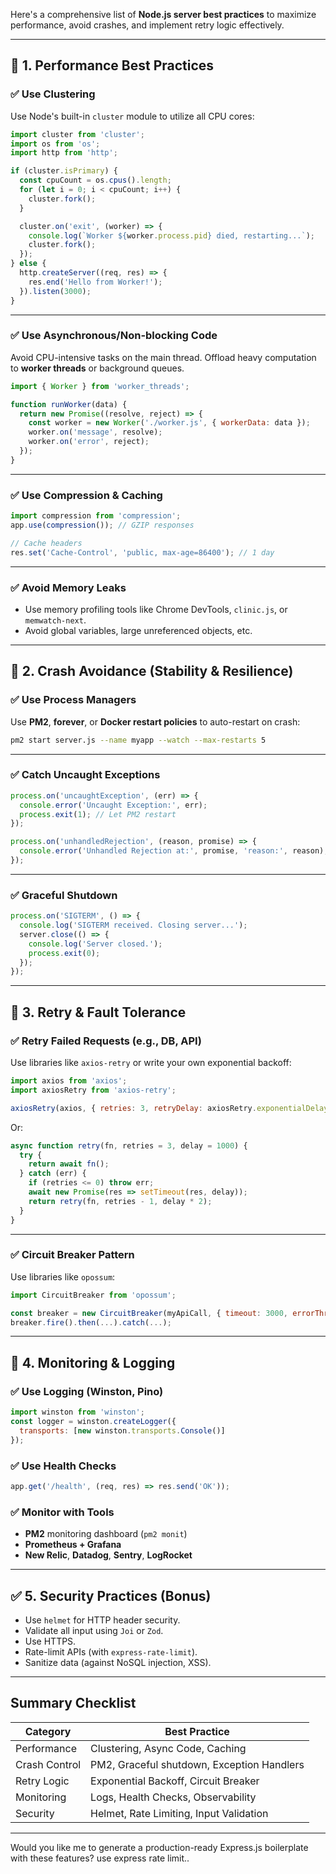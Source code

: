 Here's a comprehensive list of **Node.js server best practices** to maximize performance, avoid crashes, and implement retry logic effectively.

---

## 🚀 1. **Performance Best Practices**

### ✅ Use Clustering

Use Node's built-in `cluster` module to utilize all CPU cores:

```js
import cluster from 'cluster';
import os from 'os';
import http from 'http';

if (cluster.isPrimary) {
  const cpuCount = os.cpus().length;
  for (let i = 0; i < cpuCount; i++) {
    cluster.fork();
  }

  cluster.on('exit', (worker) => {
    console.log(`Worker ${worker.process.pid} died, restarting...`);
    cluster.fork();
  });
} else {
  http.createServer((req, res) => {
    res.end('Hello from Worker!');
  }).listen(3000);
}
```

---

### ✅ Use Asynchronous/Non-blocking Code

Avoid CPU-intensive tasks on the main thread. Offload heavy computation to **worker threads** or background queues.

```js
import { Worker } from 'worker_threads';

function runWorker(data) {
  return new Promise((resolve, reject) => {
    const worker = new Worker('./worker.js', { workerData: data });
    worker.on('message', resolve);
    worker.on('error', reject);
  });
}
```

---

### ✅ Use Compression & Caching

```js
import compression from 'compression';
app.use(compression()); // GZIP responses

// Cache headers
res.set('Cache-Control', 'public, max-age=86400'); // 1 day
```

---

### ✅ Avoid Memory Leaks

* Use memory profiling tools like Chrome DevTools, `clinic.js`, or `memwatch-next`.
* Avoid global variables, large unreferenced objects, etc.

---

## 🛑 2. **Crash Avoidance (Stability & Resilience)**

### ✅ Use Process Managers

Use **PM2**, **forever**, or **Docker restart policies** to auto-restart on crash:

```bash
pm2 start server.js --name myapp --watch --max-restarts 5
```

---

### ✅ Catch Uncaught Exceptions

```js
process.on('uncaughtException', (err) => {
  console.error('Uncaught Exception:', err);
  process.exit(1); // Let PM2 restart
});

process.on('unhandledRejection', (reason, promise) => {
  console.error('Unhandled Rejection at:', promise, 'reason:', reason);
});
```

---

### ✅ Graceful Shutdown

```js
process.on('SIGTERM', () => {
  console.log('SIGTERM received. Closing server...');
  server.close(() => {
    console.log('Server closed.');
    process.exit(0);
  });
});
```

---

## 🔁 3. **Retry & Fault Tolerance**

### ✅ Retry Failed Requests (e.g., DB, API)

Use libraries like `axios-retry` or write your own exponential backoff:

```js
import axios from 'axios';
import axiosRetry from 'axios-retry';

axiosRetry(axios, { retries: 3, retryDelay: axiosRetry.exponentialDelay });
```

Or:

```js
async function retry(fn, retries = 3, delay = 1000) {
  try {
    return await fn();
  } catch (err) {
    if (retries <= 0) throw err;
    await new Promise(res => setTimeout(res, delay));
    return retry(fn, retries - 1, delay * 2);
  }
}
```

---

### ✅ Circuit Breaker Pattern

Use libraries like `opossum`:

```js
import CircuitBreaker from 'opossum';

const breaker = new CircuitBreaker(myApiCall, { timeout: 3000, errorThresholdPercentage: 50 });
breaker.fire().then(...).catch(...);
```

---

## 🧪 4. **Monitoring & Logging**

### ✅ Use Logging (Winston, Pino)

```js
import winston from 'winston';
const logger = winston.createLogger({
  transports: [new winston.transports.Console()]
});
```

### ✅ Use Health Checks

```js
app.get('/health', (req, res) => res.send('OK'));
```

### ✅ Monitor with Tools

* **PM2** monitoring dashboard (`pm2 monit`)
* **Prometheus + Grafana**
* **New Relic**, **Datadog**, **Sentry**, **LogRocket**

---

## ✅ 5. **Security Practices (Bonus)**

* Use `helmet` for HTTP header security.
* Validate all input using `Joi` or `Zod`.
* Use HTTPS.
* Rate-limit APIs (with `express-rate-limit`).
* Sanitize data (against NoSQL injection, XSS).

---

## Summary Checklist

| Category      | Best Practice                              |
| ------------- | ------------------------------------------ |
| Performance   | Clustering, Async Code, Caching            |
| Crash Control | PM2, Graceful shutdown, Exception Handlers |
| Retry Logic   | Exponential Backoff, Circuit Breaker       |
| Monitoring    | Logs, Health Checks, Observability         |
| Security      | Helmet, Rate Limiting, Input Validation    |

---

Would you like me to generate a production-ready Express.js boilerplate with these features?
  use express rate limit..